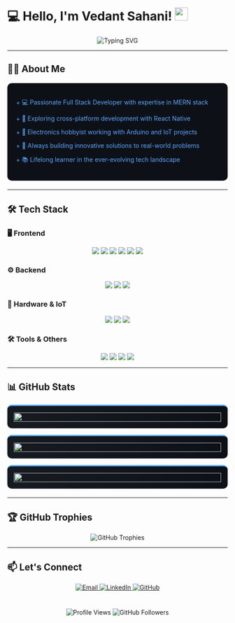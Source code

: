 # 💻 Hello, I'm Vedant Sahani! <img src="https://media.giphy.com/media/hvRJCLFzcasrR4ia7z/giphy.gif" width="30px">

<div align="center">
  <img src="https://readme-typing-svg.demolab.com?font=Fira+Code&weight=600&size=22&pause=1000&color=22C3EE&center=true&vCenter=true&width=500&lines=Full+Stack+Developer;MERN+Stack+Specialist;Java+DSA+Enthusiast;IoT+and+Embedded+Systems;Continuous+Learner" alt="Typing SVG" />
</div>

---

## 👨‍💻 About Me

<div style="background: #0D1117; border-radius: 10px; padding: 20px; margin: 20px 0;">
<p style="color: #58A6FF;">+ 💻 Passionate Full Stack Developer with expertise in MERN stack</p>
<p style="color: #58A6FF;">+ 📱 Exploring cross-platform development with React Native</p>

<p style="color: #58A6FF;">+ 🔌 Electronics hobbyist working with Arduino and IoT projects</p>
<p style="color: #58A6FF;">+ 🚀 Always building innovative solutions to real-world problems</p>
<p style="color: #58A6FF;">+ 📚 Lifelong learner in the ever-evolving tech landscape</p>
</div>

---

## 🛠️ Tech Stack
### 🖥️ Frontend
<p align="center">
  <img src="https://img.shields.io/badge/React-20232A?style=for-the-badge&logo=react&logoColor=61DAFB" />
  <img src="https://img.shields.io/badge/Redux-593D88?style=for-the-badge&logo=redux&logoColor=white" />
  <img src="https://img.shields.io/badge/Tailwind_CSS-38B2AC?style=for-the-badge&logo=tailwind-css&logoColor=white" />
  <img src="https://img.shields.io/badge/Bootstrap-563D7C?style=for-the-badge&logo=bootstrap&logoColor=white" />
  <img src="https://img.shields.io/badge/HTML5-E34F26?style=for-the-badge&logo=html5&logoColor=white" />
  <img src="https://img.shields.io/badge/CSS3-1572B6?style=for-the-badge&logo=css3&logoColor=white" />
</p>

### ⚙️ Backend
<p align="center">
  <img src="https://img.shields.io/badge/Node.js-339933?style=for-the-badge&logo=nodedotjs&logoColor=white" />
  <img src="https://img.shields.io/badge/Express.js-000000?style=for-the-badge&logo=express&logoColor=white" />
  <img src="https://img.shields.io/badge/MongoDB-4EA94B?style=for-the-badge&logo=mongodb&logoColor=white" />
</p>

### 🔌 Hardware & IoT
<p align="center">
  <img src="https://img.shields.io/badge/Arduino-00979D?style=for-the-badge&logo=arduino&logoColor=white" />
 <img src="https://img.shields.io/badge/ESP32-E7352C?style=for-the-badge&logo=espressif&logoColor=white" />
<!--   <img src="https://img.shields.io/badge/C++-00599C?style=for-the-badge&logo=c%2B%2B&logoColor=white" /> -->
  <img src="https://img.shields.io/badge/Python-3776AB?style=for-the-badge&logo=python&logoColor=white" />
</p>

### 🛠️ Tools & Others
<p align="center">
  <img src="https://img.shields.io/badge/Git-F05032?style=for-the-badge&logo=git&logoColor=white" />
  <img src="https://img.shields.io/badge/Postman-FF6C37?style=for-the-badge&logo=Postman&logoColor=white" />
  <img src="https://img.shields.io/badge/VS_Code-0078D4?style=for-the-badge&logo=visual%20studio%20code&logoColor=white" />
  <img src="https://img.shields.io/badge/Java-ED8B00?style=for-the-badge&logo=openjdk&logoColor=white" />
</p>

---

## 📊 GitHub Stats

<div style="display: flex; flex-wrap: wrap; gap: 15px; justify-content: center; margin: 20px 0;">

<div style="background: linear-gradient(to right, #161B22, #0D1117); border-radius: 10px; padding: 15px; flex: 1; min-width: 300px; border-top: 3px solid #58A6FF;">
<img src="https://github-readme-stats.vercel.app/api?username=VeduSah&show_icons=true&theme=radical&hide_border=true&count_private=true&include_all_commits=true" alt="GitHub Stats" style="width: 100%;"/>
</div>

<div style="background: linear-gradient(to right, #161B22, #0D1117); border-radius: 10px; padding: 15px; flex: 1; min-width: 300px; border-top: 3px solid #58A6FF;">
<img src="https://github-readme-streak-stats.herokuapp.com/?user=VeduSah&theme=radical&hide_border=true" alt="GitHub Streak" style="width: 100%;"/>
</div>

<div style="background: linear-gradient(to right, #161B22, #0D1117); border-radius: 10px; padding: 15px; flex: 1; min-width: 300px; border-top: 3px solid #58A6FF;">
<img src="https://github-readme-stats.vercel.app/api/top-langs/?username=VeduSah&layout=compact&theme=radical&hide_border=true&langs_count=8" alt="Top Languages" style="width: 100%;"/>
</div>

</div>

---

## 🏆 GitHub Trophies

<p align="center">
  <img src="https://github-profile-trophy.vercel.app/?username=VeduSah&theme=radical&no-frame=true&row=1&column=7" alt="GitHub Trophies" />
</p>

---


## 📫 Let's Connect

<p align="center">
  <a href="mailto:vedantsahani6@gmail.com" target="_blank">
    <img src="https://img.shields.io/badge/Email-D14836?style=for-the-badge&logo=gmail&logoColor=white" alt="Email"/>
  </a>
  <a href="https://www.linkedin.com/in/vedant-sahani-561b92318/" target="_blank">
    <img src="https://img.shields.io/badge/LinkedIn-0077B5?style=for-the-badge&logo=linkedin&logoColor=white" alt="LinkedIn"/>
  </a>
  <a href="https://github.com/VeduSah" target="_blank">
    <img src="https://img.shields.io/badge/GitHub-100000?style=for-the-badge&logo=github&logoColor=white" alt="GitHub"/>
  </a>
</p>

<div align="center" style="margin-top: 40px;">
  <img src="https://komarev.com/ghpvc/?username=VeduSah&color=blue&style=flat" alt="Profile Views"/>
  <img src="https://img.shields.io/github/followers/VeduSah?label=Follow&style=social" alt="GitHub Followers"/>
</div>

